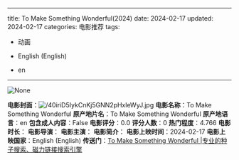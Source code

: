 
---
title: To Make Something Wonderful(2024)
date: 2024-02-17
updated: 2024-02-17
categories: 电影推荐
tags:

- 动画

- English (English)
- en
---

<img src="https://image.tmdb.org/t/p/originalNone" alt="None" title="None">

**电影封面**：<img src="https://image.tmdb.org/t/p/w200/40iriD5IykCnKj5GNN2pHxleWyJ.jpg" alt="/40iriD5IykCnKj5GNN2pHxleWyJ.jpg" title="/40iriD5IykCnKj5GNN2pHxleWyJ.jpg">
**电影名称**：To Make Something Wonderful
**原产地片名**：To Make Something Wonderful
**原产地语言**：en
**包含成人内容**：False
**电影评分**：0.0
**评分人数**：0
**热门程度**：4.766
**电影时长**：
**电影导演**：
**电影主演**：
**电影简介**：
**电影上映时间**：2024-02-17
**电影上映国家**：English (English)
**传送门**：[To Make Something Wonderful |专业的种子搜索、磁力链接搜索引擎](https://movie.amd794.com:2083/?search=To%20Make%20Something%20Wonderful&ordering=&mode=match_phrase&page_size=10&page=1)

